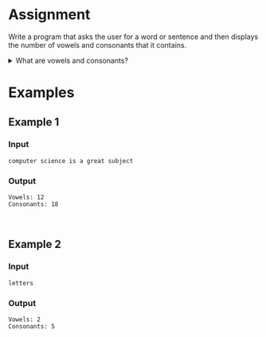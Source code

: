 # <b>Assignment</b>
Write a program that asks the user for a word or sentence and then displays the number of vowels and consonants that it contains.

<details markdown="1"><summary>What are vowels and consonants?</summary>
- Vowels: `a`, `e`, `i`, `o`, `u`
- Consonants: `b`, `c`, `d`, `f`, `g`, `h`, `i`, `j`, `k`, `l`, `m`, `n`, `p`, `q`, `r`, `s`, `t`, `v`, `w`, `x`, `z`
- Special case: `y`, because whether this is a vowel or consonant depends on the pronunciation. We will not consider this letter for this exercise and it will not appear.
- Space: if a sentence is given there will be spaces between the words. The spaces should count to neither of the two categories.
- Capital letters: for the convenience of the exercise we will only work with lowercase letters in this exercise. So you do not need to account for capital letters.
</details>

# <b>Examples</b>

## Example 1
### Input
```console?lang=python
computer science is a great subject
```

### Output
```console?lang=python
Vowels: 12
Consonants: 18
```

<br>

## Example 2
### Input
```console?lang=python
letters
```

### Output
```console?lang=python
Vowels: 2
Consonants: 5
```
